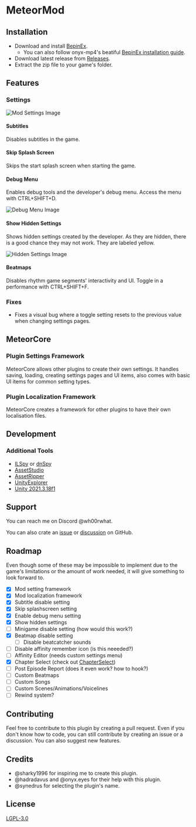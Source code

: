 # MeteorMod

## Installation

- Download and install [BepinEx](https://docs.bepinex.dev/articles/user_guide/installation/index.html).
    - You can also follow onyx-mp4's beatiful [BepinEx installation guide](https://onyx-mp4.github.io/?scene=bepinex-unzip).
- Download latest release from [Releases](https://github.com/Comahar/MeteorMod/releases/latest/download/MeteorMod.zip).
- Extract the zip file to your game's folder.

## Features
### Settings
![Mod Settings Image](https://github.com/Comahar/MeteorMod/assets/40366128/ab1e7210-eafe-45df-ba68-cbc9953877e1)


#### Subtitles

Disables subtitles in the game.

#### Skip Splash Screen

Skips the start splash screen when starting the game.

#### Debug Menu

Enables debug tools and the developer's debug menu. Access the menu with CTRL+SHIFT+D.

![Debug Menu Image](https://github.com/Comahar/MeteorMod/assets/40366128/64d26043-ecf8-43a8-952e-faa9038e6d2a)


#### Show Hidden Settings

Shows hidden settings created by the developer. As they are hidden, there is a good chance they may not work. They are labeled yellow.

![Hidden Settings Image](https://github.com/Comahar/MeteorMod/assets/40366128/8304de17-2b6d-4c8e-b444-8718c8a4d66b)


#### Beatmaps

Disables rhythm game segments' interactivity and UI. Toggle in a performance with CTRL+SHIFT+F.

### Fixes

- Fixes a visual bug where a toggle setting resets to the previous value when changing settings pages.

## MeteorCore

### Plugin Settings Framework

MeteorCore allows other plugins to create their own settings. It handles saving, loading, creating settings pages and UI items, also comes with basic UI items for common setting types.

### Plugin Localization Framework

MeteorCore creates a framework for other plugins to have their own localisation files.

## Development

### Additional Tools
- [ILSpy](https://github.com/icsharpcode/ILSpy) or [dnSpy](https://github.com/dnSpy/dnSpy)
- [AssetStudio](https://github.com/Perfare/AssetStudio)
- [AssetRipper](https://github.com/AssetRipper/AssetRipper)
- [UnityExplorer](https://github.com/sinai-dev/UnityExplorer)
- [Unity 2021.3.18f1](https://unity.com/releases/editor/whats-new/2021.3.18)

## Support

You can reach me on Discord @wh00rwhat. 

You can also crate an [issue](https://github.com/Comahar/MeteorMod/issues) or [discussion](https://github.com/Comahar/MeteorMod/discussions) on GitHub.

## Roadmap

Even though some of these may be impossible to implement due to the game's limitations or the amount of work needed, it will give something to look forward to.

- [x] Mod setting framework
- [x] Mod localization framework
- [x] Subtitle disable setting
- [x] Skip splashscreen setting
- [x] Enable debug menu setting
- [x] Show hidden settings
- [ ] Minigame disable setting (how would this work?)
- [x] Beatmap disable setting
	- [ ] Disable beatcatcher sounds
- [ ] Disable affinity remember icon (is this neeeded?)
- [ ] Affinity Editor (needs custom settings menu)
- [x] Chapter Select (check out [ChapterSelect](https://github.com/onyx-mp4/ChapterSelect))
- [ ] Post Episode Report (does it even work? how to hook?)
- [ ] Custom Beatmaps
- [ ] Custom Songs
- [ ] Custom Scenes/Animations/Voicelines
- [ ] Rewind system?

## Contributing

Feel free to contribute to this plugin by creating a pull request. Even if you don't know how to code, you can still contribute by creating an issue or a discussion. You can also suggest new features.


## Credits

- @sharky1996 for inspiring me to create this plugin.
- @hadradavus and @onyx.eyes for their help with this plugin.
- @synedrus for selecting the plugin's name.


## License

[LGPL-3.0](https://choosealicense.com/licenses/lgpl-3.0/)
